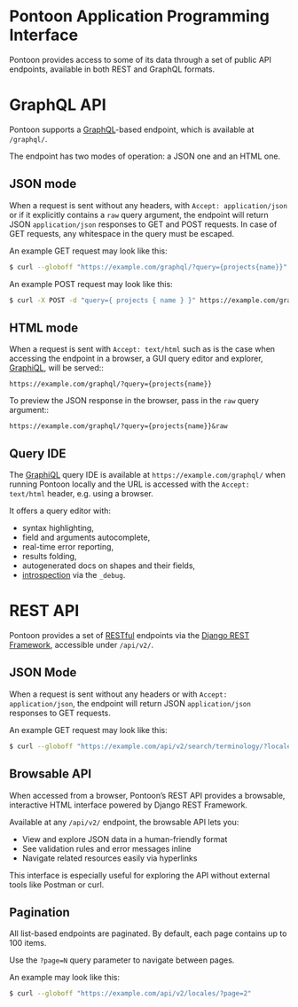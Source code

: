 # Pontoon Application Programming Interface

Pontoon provides access to some of its data through a set of public API endpoints, available in both REST and GraphQL formats.

# GraphQL API

Pontoon supports a [GraphQL](https://graphql.org/)-based endpoint, which is available at `/graphql/`.

The endpoint has two modes of operation: a JSON one and an HTML one.

## JSON mode

When a request is sent without any headers, with `Accept: application/json` or
if it explicitly contains a `raw` query argument, the endpoint will return JSON
`application/json` responses to GET and POST requests. In case of GET requests,
any whitespace in the query must be escaped.

An example GET request may look like this:

```bash
$ curl --globoff "https://example.com/graphql/?query={projects{name}}"
```

An example POST request may look like this:

```bash
$ curl -X POST -d "query={ projects { name } }" https://example.com/graphql/
```

## HTML mode

When a request is sent with `Accept: text/html` such as is the case when
accessing the endpoint in a browser, a GUI query editor and explorer,
[GraphiQL](https://github.com/graphql/graphiql), will be served::

    https://example.com/graphql/?query={projects{name}}

To preview the JSON response in the browser, pass in the `raw` query argument::

    https://example.com/graphql/?query={projects{name}}&raw

## Query IDE

The [GraphiQL](https://github.com/graphql/graphiql) query IDE is available at
`https://example.com/graphql/` when running Pontoon locally and the URL is
accessed with the `Accept: text/html` header, e.g. using a browser.

It offers a query editor with:

- syntax highlighting,
- field and arguments autocomplete,
- real-time error reporting,
- results folding,
- autogenerated docs on shapes and their fields,
- [introspection](https://docs.graphene-python.org/projects/django/en/latest/debug/) via the `_debug`.

# REST API

Pontoon provides a set of [RESTful](https://developer.mozilla.org/en-US/docs/Glossary/REST) endpoints via the [Django REST Framework](https://www.django-rest-framework.org/), accessible under `/api/v2/`.

## JSON Mode

When a request is sent without any headers or with `Accept: application/json`,
the endpoint will return JSON `application/json` responses to GET requests.

An example GET request may look like this:

```bash
$ curl --globoff "https://example.com/api/v2/search/terminology/?locale=ar"
```

## Browsable API

When accessed from a browser, Pontoon’s REST API provides a browsable, interactive HTML interface powered by Django REST Framework.

Available at any `/api/v2/` endpoint, the browsable API lets you:

- View and explore JSON data in a human-friendly format
- See validation rules and error messages inline
- Navigate related resources easily via hyperlinks

This interface is especially useful for exploring the API without external tools like Postman or curl.

## Pagination

All list-based endpoints are paginated. By default, each page contains up to 100 items.

Use the `?page=N` query parameter to navigate between pages.

An example may look like this:

```bash
$ curl --globoff "https://example.com/api/v2/locales/?page=2"
```
